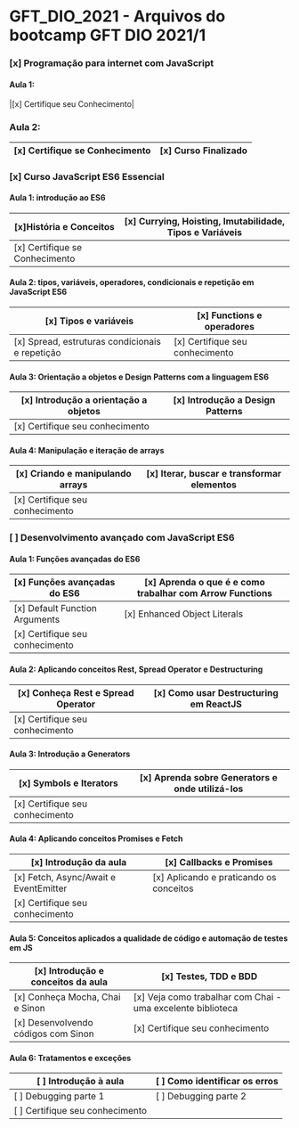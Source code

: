 # GFT_DIO_2021 - Arquivos do bootcamp GFT DIO 2021/1
### [x] Programação para internet com JavaScript 
#### Aula 1: 
|[x] Certifique seu Conhecimento|
### Aula 2: 
|[x] Certifique se Conhecimento |[x] Curso Finalizado|
|-|-|

### [x] Curso JavaScript ES6 Essencial 
#### Aula 1: introdução ao ES6
|[x]História e Conceitos |[x] Currying, Hoisting, Imutabilidade, Tipos e Variáveis |
|-|-|
| [x] Certifique se Conhecimento |

#### Aula 2: tipos, variáveis, operadores, condicionais e repetição em JavaScript ES6
|[x] Tipos e variáveis |[x] Functions e operadores | 
|-|-|
| [x] Spread, estruturas condicionais e repetição | [x] Certifique seu conhecimento |

#### Aula 3: Orientação a objetos e Design Patterns com a linguagem ES6
| [x] Introdução a orientação a objetos | [x] Introdução a Design Patterns|
|-|-|
| [x] Certifique seu conhecimento |

#### Aula 4: Manipulação e iteração de arrays
| [x] Criando e manipulando arrays | [x] Iterar, buscar e transformar elementos |
|-|-|
| [x] Certifique seu conhecimento |


### [ ] Desenvolvimento avançado com JavaScript ES6
#### Aula 1: Funções avançadas do ES6
|[x] Funções avançadas do ES6 | [x] Aprenda o que é e como trabalhar com Arrow Functions |
|-|-|
| [x] Default Function Arguments | [x] Enhanced Object Literals | 
| [x] Certifique seu conhecimento |

#### Aula 2: Aplicando conceitos Rest, Spread Operator e Destructuring
|[x] Conheça Rest e Spread Operator |[x] Como usar Destructuring em ReactJS | 
|-|-|
|[x] Certifique seu conhecimento|


#### Aula 3: Introdução a Generators
| [x] Symbols e Iterators | [x] Aprenda sobre Generators e onde utilizá-los |
|-|-|
| [x] Certifique seu conhecimento |
#### Aula 4: Aplicando conceitos Promises e Fetch
| [x] Introdução da aula | [x] Callbacks e Promises |
|-|-|
| [x] Fetch, Async/Await e EventEmitter | [x] Aplicando e praticando os conceitos |
| [x] Certifique seu conhecimento |

#### Aula 5: Conceitos aplicados a qualidade de código e automação de testes em JS
| [x] Introdução e conceitos da aula | [x] Testes, TDD e BDD |
|-|-|
| [x] Conheça Mocha, Chai e Sinon | [x] Veja como trabalhar com Chai - uma excelente biblioteca |
| [x] Desenvolvendo códigos com Sinon | [x] Certifique seu conhecimento |

#### Aula 6: Tratamentos e exceções
| [ ] Introdução à aula | [ ] Como identificar os erros |
|-|-|
| [ ] Debugging parte 1 | [ ] Debugging parte 2 | 
| [ ] Certifique seu conhecimento |